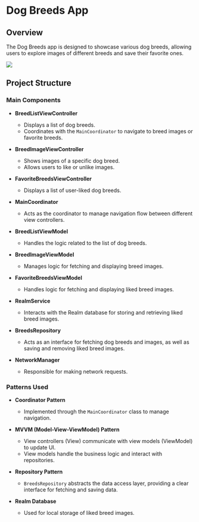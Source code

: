 # Dog Breeds App

## Overview

The Dog Breeds app is designed to showcase various dog breeds, allowing users to explore images of different breeds and save their favorite ones.

![](https://github.com/shape-interviews/ios-take-home-ioannakarageorgou/blob/develop/Dog%20Breeds/Recorded%20Gif/Simulator%20Screen%20Recording%20-%20iPhone%2015%20Pro%20-%202024-01-21%20at%2012.02.38.gif)

## Project Structure

### Main Components

- **BreedListViewController**
  - Displays a list of dog breeds.
  - Coordinates with the `MainCoordinator` to navigate to breed images or favorite breeds.

- **BreedImageViewController**
  - Shows images of a specific dog breed.
  - Allows users to like or unlike images.

- **FavoriteBreedsViewController**
  - Displays a list of user-liked dog breeds.

- **MainCoordinator**
  - Acts as the coordinator to manage navigation flow between different view controllers.

- **BreedListViewModel**
  - Handles the logic related to the list of dog breeds.

- **BreedImageViewModel**
  - Manages logic for fetching and displaying breed images.

- **FavoriteBreedsViewModel**
  - Handles logic for fetching and displaying liked breed images.

- **RealmService**
  - Interacts with the Realm database for storing and retrieving liked breed images.

- **BreedsRepository**
  - Acts as an interface for fetching dog breeds and images, as well as saving and removing liked breed images.

- **NetworkManager**
  - Responsible for making network requests.

### Patterns Used

- **Coordinator Pattern**
  - Implemented through the `MainCoordinator` class to manage navigation.

- **MVVM (Model-View-ViewModel) Pattern**
  - View controllers (View) communicate with view models (ViewModel) to update UI.
  - View models handle the business logic and interact with repositories.

- **Repository Pattern**
  - `BreedsRepository` abstracts the data access layer, providing a clear interface for fetching and saving data.

- **Realm Database**
  - Used for local storage of liked breed images.


